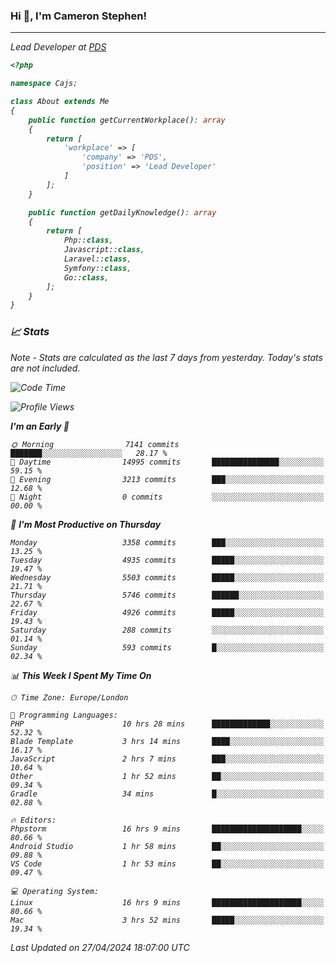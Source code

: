 ### Hi 👋, I'm Cameron Stephen!
<hr>
<p><em>Lead Developer at <a href="https://prindatasolutions.co.uk">PDS</a></p>


```php
<?php

namespace Cajs;

class About extends Me
{
    public function getCurrentWorkplace(): array
    {
        return [
            'workplace' => [
                'company' => 'PDS',
                'position' => 'Lead Developer'
            ]
        ];
    }

    public function getDailyKnowledge(): array
    {
        return [
            Php::class,
            Javascript::class,
            Laravel::class,
            Symfony::class,
            Go::class,
        ];
    }
}
```

### 📈 Stats
<p><em>Note - Stats are calculated as the last 7 days from yesterday. Today's stats are not included.</em></p>


<!--START_SECTION:waka-->
![Code Time](http://img.shields.io/badge/Code%20Time-3%2C786%20hrs%2040%20mins-blue)

![Profile Views](http://img.shields.io/badge/Profile%20Views-0-blue)

**I'm an Early 🐤** 

```text
🌞 Morning                7141 commits        ███████░░░░░░░░░░░░░░░░░░   28.17 % 
🌆 Daytime                14995 commits       ███████████████░░░░░░░░░░   59.15 % 
🌃 Evening                3213 commits        ███░░░░░░░░░░░░░░░░░░░░░░   12.68 % 
🌙 Night                  0 commits           ░░░░░░░░░░░░░░░░░░░░░░░░░   00.00 % 
```
📅 **I'm Most Productive on Thursday** 

```text
Monday                   3358 commits        ███░░░░░░░░░░░░░░░░░░░░░░   13.25 % 
Tuesday                  4935 commits        █████░░░░░░░░░░░░░░░░░░░░   19.47 % 
Wednesday                5503 commits        █████░░░░░░░░░░░░░░░░░░░░   21.71 % 
Thursday                 5746 commits        ██████░░░░░░░░░░░░░░░░░░░   22.67 % 
Friday                   4926 commits        █████░░░░░░░░░░░░░░░░░░░░   19.43 % 
Saturday                 288 commits         ░░░░░░░░░░░░░░░░░░░░░░░░░   01.14 % 
Sunday                   593 commits         █░░░░░░░░░░░░░░░░░░░░░░░░   02.34 % 
```


📊 **This Week I Spent My Time On** 

```text
🕑︎ Time Zone: Europe/London

💬 Programming Languages: 
PHP                      10 hrs 28 mins      █████████████░░░░░░░░░░░░   52.32 % 
Blade Template           3 hrs 14 mins       ████░░░░░░░░░░░░░░░░░░░░░   16.17 % 
JavaScript               2 hrs 7 mins        ███░░░░░░░░░░░░░░░░░░░░░░   10.64 % 
Other                    1 hr 52 mins        ██░░░░░░░░░░░░░░░░░░░░░░░   09.34 % 
Gradle                   34 mins             █░░░░░░░░░░░░░░░░░░░░░░░░   02.88 % 

🔥 Editors: 
Phpstorm                 16 hrs 9 mins       ████████████████████░░░░░   80.66 % 
Android Studio           1 hr 58 mins        ██░░░░░░░░░░░░░░░░░░░░░░░   09.88 % 
VS Code                  1 hr 53 mins        ██░░░░░░░░░░░░░░░░░░░░░░░   09.47 % 

💻 Operating System: 
Linux                    16 hrs 9 mins       ████████████████████░░░░░   80.66 % 
Mac                      3 hrs 52 mins       █████░░░░░░░░░░░░░░░░░░░░   19.34 % 
```


 Last Updated on 27/04/2024 18:07:00 UTC
<!--END_SECTION:waka-->
